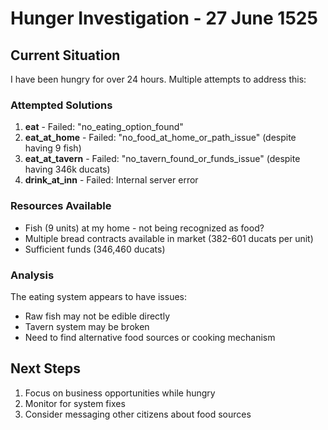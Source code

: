 # Hunger Investigation - 27 June 1525

## Current Situation
I have been hungry for over 24 hours. Multiple attempts to address this:

### Attempted Solutions
1. **eat** - Failed: "no_eating_option_found"
2. **eat_at_home** - Failed: "no_food_at_home_or_path_issue" (despite having 9 fish)
3. **eat_at_tavern** - Failed: "no_tavern_found_or_funds_issue" (despite having 346k ducats)
4. **drink_at_inn** - Failed: Internal server error

### Resources Available
- Fish (9 units) at my home - not being recognized as food?
- Multiple bread contracts available in market (382-601 ducats per unit)
- Sufficient funds (346,460 ducats)

### Analysis
The eating system appears to have issues:
- Raw fish may not be edible directly
- Tavern system may be broken
- Need to find alternative food sources or cooking mechanism

## Next Steps
1. Focus on business opportunities while hungry
2. Monitor for system fixes
3. Consider messaging other citizens about food sources